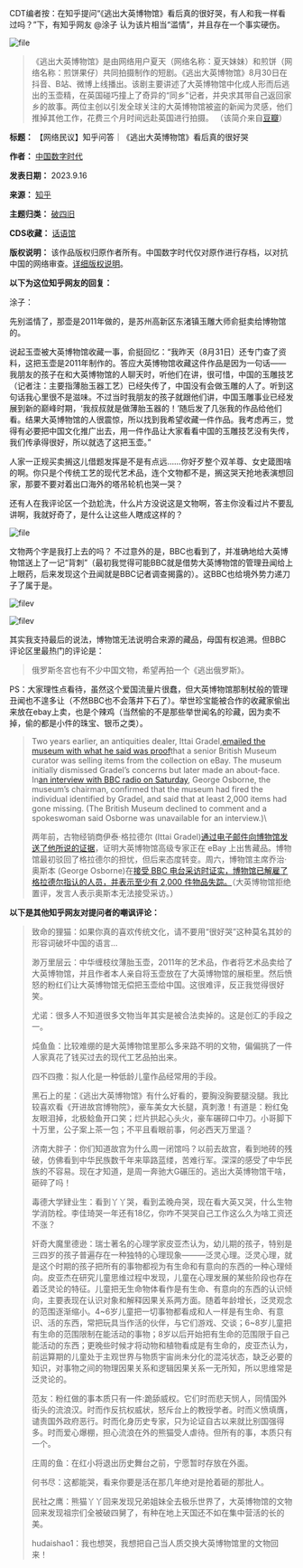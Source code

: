 CDT编者按：在知乎提问“《逃出大英博物馆》看后真的很好哭，有人和我一样看过吗？”下，有知乎网友 @涂子 认为该片相当“滥情”，并且存在一个事实硬伤。


![file](https://chinadigitaltimes.net/chinese/files/2023/09/image-1694865800113.png)



> 
> 《逃出大英博物馆》是由网络用户夏天（网络名称：夏天妹妹）和煎饼（网络名称：煎饼果仔）共同拍摄制作的短剧。《逃出大英博物馆》8月30日在抖音、B站、微博上线播出。该剧主要讲述了大英博物馆中化成人形而后逃出的玉壶精，在英国碰巧撞上了奇异的“同乡”记者，并央求其带自己返回家乡的故事。两位主创以引发全球关注的大英博物馆被盗的新闻为灵感，他们推掉其他工作，花费三个月时间远赴英国进行拍摄。 （该简介来自[豆瓣](https://movie.douban.com/subject/36539637/ "豆瓣")）
> 
> 
> 





**标题：** 【网络民议】知乎问答｜《逃出大英博物馆》看后真的很好哭  

**作者：** [中国数字时代](https://chinadigitaltimes.net/space/中国数字时代)  

**发表日期：** 2023.9.16  

**来源：** [知乎](https://www.zhihu.com/question/621371579)  

**主题归类：** [破四旧](https://chinadigitaltimes.net/space/破四旧)  

**CDS收藏：** [话语馆](https://chinadigitaltimes.net/space/%E8%AF%9D%E8%AF%AD%E9%A6%86)  

**版权说明：** 该作品版权归原作者所有。中国数字时代仅对原作进行存档，以对抗中国的网络审查。[详细版权说明](https://chinadigitaltimes.net/chinese/copyright)。


**以下为这位知乎网友的回复：** 


涂子：


先别滥情了，那壶是2011年做的，是苏州高新区东渚镇玉雕大师俞挺卖给博物馆的。


说起玉壶被大英博物馆收藏一事，俞挺回忆：“我昨天（8月31日）还专门查了资料，这把玉壶是2011年制作的。答应大英博物馆收藏这件作品是因为一句话——我朋友的孩子在和大英博物馆的人聊天时，听他们在讲，很可惜，中国的玉雕技艺（记者注：主要指薄胎玉器工艺）已经失传了，中国没有会做玉雕的人了。听到这句话我心里很不是滋味。不过当时我朋友的孩子就跟他们讲，中国玉雕事业已经发展到新的巅峰时期，‘我叔叔就是做薄胎玉器的！’随后发了几张我的作品给他们看。结果大英博物馆的人很震惊，所以找到我希望收藏一件作品。我考虑再三，觉得有必要把中国文化推广出去，用一件作品让大家看看中国的玉雕技艺没有失传，我们传承得很好，所以就选了这把玉壶。”


人家一正规买卖搁这儿借题发挥是不是有点远……你好歹整个双羊尊、女史箴图啥的啊。你只是个传统工艺的现代艺术品，连个文物都不是，搁这哭天抢地表演想回家，那要不要对着出口海外的塔吊轮机也哭一哭？


还有人在我评论区一个劲尬洗，什么片方没说这是文物啊，答主你没看过片不要乱讲啊，我就好奇了，是什么让这些人瞎成这样的？


![file](https://chinadigitaltimes.net/chinese/files/2023/09/image-1694866149529.png)  

文物两个字是我打上去的吗？
不过意外的是，BBC也看到了，并准确地给大英博物馆送上了一记“背刺”（最初我觉得可能BBC就是借势大英博物馆的管理丑闻给上上眼药，后来发现这个丑闻就是BBC记者调查揭露的）。这BBC也给境外势力递刀子了属于是。


![filev](https://chinadigitaltimes.net/chinese/files/2023/09/image-1694866368027.png)  

![filev](https://chinadigitaltimes.net/chinese/files/2023/09/image-1694866407106.png)


其实我支持最后的说法，博物馆无法说明合来源的藏品，母国有权追溯。但BBC评论区里最热门的评论是：



> 
> 俄罗斯冬宫也有不少中国文物，希望再拍一个《逃出俄罗斯》。
> 
> 
> 


PS：大家理性点看待，虽然这个爱国流量片很蠢，但大英博物馆那制杖般的管理丑闻也不遑多让（不然BBC也不会落井下石了）。举世珍宝能被合作的收藏家偷出来放在ebay上卖，也是个辣鸡（当然偷的不是那些举世闻名的珍藏，因为卖不掉，偷的都是小件的珠宝、银币之类）。



> 
> Two years earlier, an antiquities dealer, Ittai Gradel,[emailed the museum with what he said was proof](https://link.zhihu.com/?target=https%3A//www.nytimes.com/2023/08/22/arts/design/british-museum-thefts.html)that a senior British Museum curator was selling items from the collection on eBay. The museum initially dismissed Gradel’s concerns but later made an about-face. In[an interview with BBC radio on Saturday](https://link.zhihu.com/?target=https%3A//www.bbc.co.uk/programmes/p0g8zjrk), George Osborne, the museum’s chairman, confirmed that the museum had fired the individual identified by Gradel, and said that at least 2,000 items had gone missing. (The British Museum declined to comment and a spokeswoman said Osborne was unavailable for an interview.)\  
> 
> 两年前，古物经销商伊泰·格拉德尔 (Ittai Gradel)[通过电子邮件向博物馆发送了他所说的证据](https://link.zhihu.com/?target=https%3A//www.nytimes.com/2023/08/22/arts/design/british-museum-thefts.html)，证明大英博物馆高级专家正在 eBay 上出售藏品。博物馆最初驳回了格拉德尔的担忧，但后来态度转变。周六，博物馆主席乔治·奥斯本 (George Osborne)在[接受 BBC 电台采访时证实，博物馆已解雇了格拉德尔指认的人员，并表示至少有 2,000 件物品失踪。](https://link.zhihu.com/?target=https%3A//www.bbc.co.uk/programmes/p0g8zjrk)（大英博物馆拒绝置评，发言人表示奥斯本无法接受采访。）
> 
> 
> 


**以下是其他知乎网友对提问者的嘲讽评论：** 



> 
> 致命的狸猫：如果你真的喜欢传统文化，请不要用“很好哭”这种莫名其妙的形容词破坏中国的语言…
> 
> 
> 渺万里层云：中华缠枝纹薄胎玉壶，2011年的艺术品，作者将艺术品卖给了大英博物馆，并且作者本人亲自将玉壶放在了大英博物馆的展柜里。然后愤怒的粉红们让大英博物馆无偿把玉壶给中国。这很难评，反正我觉得很好笑。
> 
> 
> 尤诺：很多人不知道很多文物当年其实是被合法卖掉的。这是创汇的手段之一。
> 
> 
> 炖鱼鱼：比较难绷的是大英博物馆里那么多来路不明的文物，偏偏挑了一件人家真花了钱买过去的现代工艺品拍出来。
> 
> 
> 四不四撒：拟人化是一种低龄儿童作品经常用的手段。
> 
> 
> 黑石上的星：《逃出大英博物馆》有什么好看的，要胸没胸要腿没腿。我比较喜欢看《开进故宫博物院》，豪车美女大长腿，真刺激！有道是：粉红兔友眼泪掉，北极鲶鱼开口笑；烂片拱起心头火，豪车碾碎口中刀。小哥脚下十万里，公子案上茶一包；不平且看眼前事，何必西天万里遥？
> 
> 
> 济南大胖子：你们知道故宫为什么周一闭馆吗？以前去故宫，看到地砖的残破，仿佛看到中华民族数千年来筚路蓝缕，苦难行军。深深的感受了中华民族的不容易。现在才知道，是周一奔驰大G碾压的。逃出大英博物馆干啥，砸碎了吗！
> 
> 
> 毒德大学肄业生：看到丫丫哭，看到孟晚舟哭，现在看大英又哭，什么生物学消防栓。李佳琦哭一年还有18亿，你咋不哭哭自己工作这么久为啥工资还不涨？
> 
> 
> 奸奇大魔里德逊：瑞士著名的心理学家皮亚杰认为，幼儿期的孩子，特别是三四岁的孩子普遍存在一种独特的心理现象———泛灵心理。泛灵心理，就是这个时期的孩子把所有的事物都视为有生命和有意向的东西的一种心理倾向。皮亚杰在研究儿童思维过程中发现，儿童在心理发展的某些阶段也存在着泛灵论的特征。儿童把无生命物体看作是有生命、有意向的东西的认识倾向，主要表现在认识对象和解释因果关系两方面。随着年龄增长，泛灵观念的范围逐渐缩小。4~6岁儿童把一切事物都看成和人一样是有生命、有意识、活的东西，常把玩具当作活的伙伴，与它们游戏、交谈；6~8岁儿童把有生命的范围限制在能活动的事物；8岁以后开始把有生命的范围限于自己能活动的东西；更晚些时候才将动物和植物看成是有生命的，皮亚杰认为，前运算期的儿童处于主观世界与物质宇宙尚未分化的混沌状态，缺乏必要的知识，对事物之间的物理因果关系和逻辑因果关系一无所知，所以思维常是泛灵论的。
> 
> 
> 范友：粉红做的事本质只有一件:跪舔威权。它们时而悲天悯人，同情国外街头的流浪汉。时而作反抗权威状，怒斥台上的教授学者。时而义愤填膺，谴责国外政府恶行。时而化身历史专家，只为论证自古以来就比别国强得多。时而爱心爆棚，担心流浪在外的熊猫受人虐待。但所有的事，本质只有一个。
> 
> 
> 庄周的鱼：在红小将退出历史舞台之前，宁愿暂时存放在外面。
> 
> 
> 何书尽：这都能哭，看来你要是活在那几年绝对是抢着砸的那批人。
> 
> 
> 民社之鹰：熊猫丫丫回来发现兄弟姐妹全去极乐世界了，大英博物馆的文物回来发现祖宗们全被破四舅了，有种在地上天国还不如在集中营活的长的美。
> 
> 
> hudaishao1：我也想哭，我想把自己当人质交换大英博物馆里的文物回来！
> 
> 
> 



